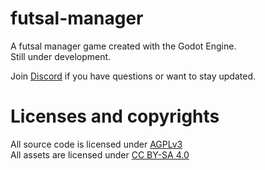 <!--
SPDX-FileCopyrightText: 2023 Simon Dalvai <info@simondalvai.org>

SPDX-License-Identifier: CC0-1.0
-->

# futsal-manager
A futsal manager game created with the Godot Engine.  
Still under development.

Join [Discord](https://discord.gg/a5DSHZKkA8) if you have questions or want to stay updated.

# Licenses and copyrights
All source code is licensed under [AGPLv3](LICENSES/AGPL-3.0-or-later.txt)  
All assets are licensed under [CC BY-SA 4.0](LICENSES/CC-BY-SA-4.0.txt)

